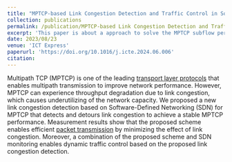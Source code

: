 ```yaml
---
title: "MPTCP-based Link Congestion Detection and Traffic Control in Software-Defined Networks  "
collection: publications
permalink: /publication/MPTCP-based Link Congestion Detection and Traffic Control in Software-Defined Networks  
excerpt: 'This paper is about a approach to solve the MPTCP subflow performance degradation problem caused by link congestion.'
date: 2023/08/23
venue: 'ICT Express'
paperurl: 'https://doi.org/10.1016/j.icte.2024.06.006'
citation: 
---
```

Multipath TCP (MPTCP) is one of the leading [transport layer protocols](https://www.sciencedirect.com/topics/computer-science/transport-layer-protocol) that enables multipath transmission to improve network performance. However, MPTCP can experience throughput degradation due to link congestion, which causes underutilizing of the network capacity. We proposed a new link congestion detection based on Software-Defined Networking (SDN) for MPTCP that detects and detours link congestion to achieve a stable MPTCP performance. Measurement results show that the proposed scheme enables efficient [packet transmission](https://www.sciencedirect.com/topics/computer-science/packet-transmission) by minimizing the effect of link congestion. Moreover, a combination of the proposed scheme and SDN monitoring enables dynamic traffic control based on the proposed link congestion detection.
